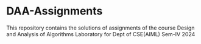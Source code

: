 # DAA-Assignments
This repository contains the solutions of assignments of the course Design and Analysis of Algorithms Laboratory for Dept of CSE(AIML) Sem-IV 2024
